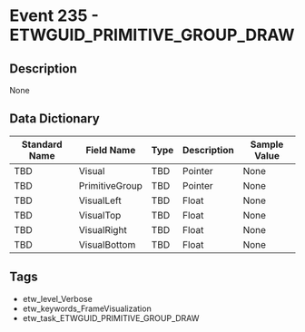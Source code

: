 # Event 235 - ETWGUID_PRIMITIVE_GROUP_DRAW

## Description
None

## Data Dictionary
|Standard Name|Field Name|Type|Description|Sample Value|
|---|---|---|---|---|
|TBD|Visual|TBD|Pointer|None|None|
|TBD|PrimitiveGroup|TBD|Pointer|None|None|
|TBD|VisualLeft|TBD|Float|None|None|
|TBD|VisualTop|TBD|Float|None|None|
|TBD|VisualRight|TBD|Float|None|None|
|TBD|VisualBottom|TBD|Float|None|None|

## Tags
* etw_level_Verbose
* etw_keywords_FrameVisualization
* etw_task_ETWGUID_PRIMITIVE_GROUP_DRAW